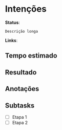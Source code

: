 # Intenções
**Status**:

```Descrição longa```

**Links**: 


## Tempo estimado

## Resultado

## Anotações

## Subtasks
- [ ] Etapa 1
- [ ] Etapa 2